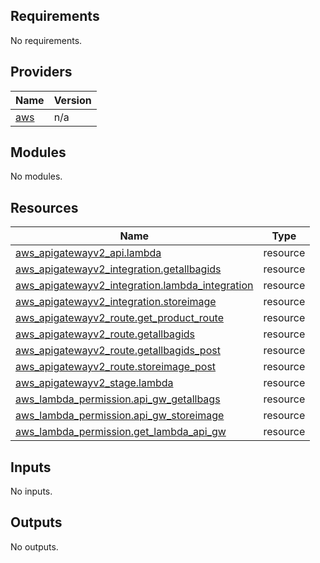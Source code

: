 <!-- BEGIN_TF_DOCS -->
## Requirements

No requirements.

## Providers

| Name | Version |
|------|---------|
| <a name="provider_aws"></a> [aws](#provider\_aws) | n/a |

## Modules

No modules.

## Resources

| Name | Type |
|------|------|
| [aws_apigatewayv2_api.lambda](https://registry.terraform.io/providers/hashicorp/aws/latest/docs/resources/apigatewayv2_api) | resource |
| [aws_apigatewayv2_integration.getallbagids](https://registry.terraform.io/providers/hashicorp/aws/latest/docs/resources/apigatewayv2_integration) | resource |
| [aws_apigatewayv2_integration.lambda_integration](https://registry.terraform.io/providers/hashicorp/aws/latest/docs/resources/apigatewayv2_integration) | resource |
| [aws_apigatewayv2_integration.storeimage](https://registry.terraform.io/providers/hashicorp/aws/latest/docs/resources/apigatewayv2_integration) | resource |
| [aws_apigatewayv2_route.get_product_route](https://registry.terraform.io/providers/hashicorp/aws/latest/docs/resources/apigatewayv2_route) | resource |
| [aws_apigatewayv2_route.getallbagids](https://registry.terraform.io/providers/hashicorp/aws/latest/docs/resources/apigatewayv2_route) | resource |
| [aws_apigatewayv2_route.getallbagids_post](https://registry.terraform.io/providers/hashicorp/aws/latest/docs/resources/apigatewayv2_route) | resource |
| [aws_apigatewayv2_route.storeimage_post](https://registry.terraform.io/providers/hashicorp/aws/latest/docs/resources/apigatewayv2_route) | resource |
| [aws_apigatewayv2_stage.lambda](https://registry.terraform.io/providers/hashicorp/aws/latest/docs/resources/apigatewayv2_stage) | resource |
| [aws_lambda_permission.api_gw_getallbags](https://registry.terraform.io/providers/hashicorp/aws/latest/docs/resources/lambda_permission) | resource |
| [aws_lambda_permission.api_gw_storeimage](https://registry.terraform.io/providers/hashicorp/aws/latest/docs/resources/lambda_permission) | resource |
| [aws_lambda_permission.get_lambda_api_gw](https://registry.terraform.io/providers/hashicorp/aws/latest/docs/resources/lambda_permission) | resource |

## Inputs

No inputs.

## Outputs

No outputs.
<!-- END_TF_DOCS -->